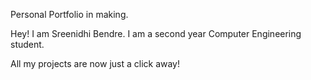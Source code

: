 Personal Portfolio in making. 

Hey! I am Sreenidhi Bendre.
I am a second year Computer Engineering student.

All my projects are now just a click away!
